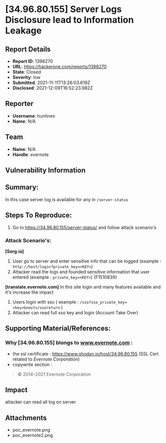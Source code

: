 # [34.96.80.155] Server Logs Disclosure lead to Information Leakage

## Report Details
- **Report ID**: 1398270
- **URL**: https://hackerone.com/reports/1398270
- **State**: Closed
- **Severity**: low
- **Submitted**: 2021-11-11T13:26:03.619Z
- **Disclosed**: 2021-12-09T16:52:23.982Z

## Reporter
- **Username**: huntinex
- **Name**: N/A

## Team
- **Name**: N/A
- **Handle**: evernote

## Vulnerability Information
## Summary:
In this case server log is available for any in `/server-status` 

## Steps To Reproduce:
1. Go to https://34.96.80.155/server-status/ and follow attack scenario's

### Attack Scenario's: 

**[Serg.io]**
  1. User go to server and enter sensitive info that can be logged (example : `http://host/login?private_key=<KEY>`)
  2. Attacker read the logs and founded sensitive information that user entered (example : `private_key=<KEY>`)
{F1510839}

**[translate.evernote.com]**
 In this site login and many features available and it's increase the impact 

  1. Users login with sso ( example : `/sso?sso_private_key=<key>&next=/ssoreturn` )
  2. Attacker can read full sso key and login (Account Take Over)

## Supporting Material/References:

### Why [34.96.80.155] blongs to www.evernote.com :
* the ssl certificate : https://www.shodan.io/host/34.96.80.155 (SSL Cert related to *Evernote Corporation*)
* copywrite section : 
> © 2014–2021 Evernote Corporation

## Impact

attacker can read all log on server

## Attachments
- poc_evernote.png
- poc_evernote2.png
